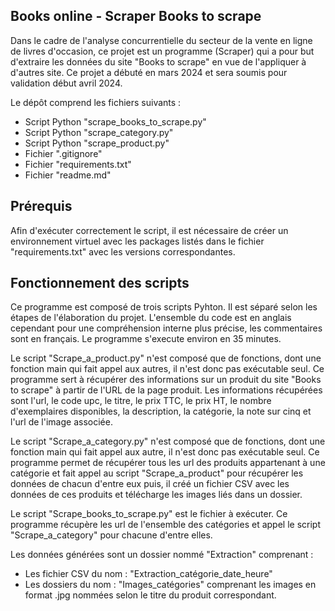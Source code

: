 Books online - Scraper Books to scrape
-
Dans le cadre de l'analyse concurrentielle du secteur de la vente en ligne de livres d'occasion, ce projet est un programme (Scraper) qui a pour but d'extraire les données du site "Books to scrape" en vue de
l'appliquer à d'autres site.
Ce projet a débuté en mars 2024 et sera soumis pour validation début avril 2024.

Le dépôt comprend les fichiers suivants :
- Script Python "scrape_books_to_scrape.py"
- Script Python "scrape_category.py"
- Script Python "scrape_product.py"
- Fichier ".gitignore"
- Fichier "requirements.txt"
- Fichier "readme.md"

Prérequis 
-
Afin d'exécuter correctement le script, il est nécessaire de créer un environnement virtuel avec les packages listés dans le fichier "requirements.txt" avec les versions correspondantes.

Fonctionnement des scripts
-
Ce programme est composé de trois scripts Pyhton. Il est séparé selon les étapes de l'élaboration du projet.
L'ensemble du code est en anglais cependant pour une compréhension interne plus précise, les commentaires sont en français.
Le programme s'execute environ en 35 minutes.

Le script "Scrape_a_product.py" n'est composé que de fonctions, dont une fonction main qui fait appel aux autres, il n'est donc pas exécutable seul. 
Ce programme sert à récupérer des informations sur un produit du site "Books to scrape" à partir de l'URL de la page produit. 
Les informations récupérées sont l'url, le code upc, le titre, le prix TTC, le prix HT, le nombre d'exemplaires disponibles, la description, la catégorie, la note sur cinq et l'url de
l'image associée.

Le script "Scrape_a_category.py" n'est composé que de fonctions, dont une fonction main qui fait appel aux autre, il n'est donc pas exécutable seul.
Ce programme permet de récupérer tous les url des produits appartenant à une catégorie et fait appel au script "Scrape_a_product" pour récupérer les données de chacun d'entre eux puis,
il créé un fichier CSV avec les données de ces produits et télécharge les images liés dans un dossier.

Le script "Scrape_books_to_scrape.py" est le fichier à exécuter.
 Ce programme récupère les url de l'ensemble des catégories et appel le script "Scrape_a_category" pour chacune d'entre elles.

Les données générées sont un dossier nommé "Extraction" comprenant :
- Les fichier CSV du nom : "Extraction_catégorie_date_heure"
- Les dossiers du nom : "Images_catégories" comprenant les images en format .jpg nommées selon le titre du produit correspondant.


	



